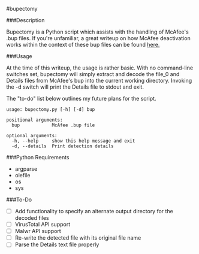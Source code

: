 #bupectomy

###Description

Bupectomy is a Python script which assists with the handling of McAfee's .bup files. If you're unfamiliar, a great writeup on how McAfee deactivation works within the context of these bup files can be found [here.](http://blog.opensecurityresearch.com/2012/07/unbup-mcafee-bup-extractor-for-linux.html)

###Usage

At the time of this writeup, the usage is rather basic. With no command-line switches set, bupectomy will simply extract and decode the file_0 and Details files from McAfee's bup into the current working directory. Invoking the -d switch will print the Details file to stdout and exit. 

The "to-do" list below outlines my future plans for the script.

```
usage: bupectomy.py [-h] [-d] bup

positional arguments:
  bup            McAfee .bup file

optional arguments:
  -h, --help     show this help message and exit
  -d, --details  Print detection details
```

###Python Requirements

* argparse
* olefile
* os
* sys

###To-Do

- [ ] Add functionality to specify an alternate output directory for the decoded files
- [ ] VirusTotal API support
- [ ] Malwr API support
- [ ] Re-write the detected file with its original file name
- [ ] Parse the Details text file properly

